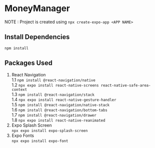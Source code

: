 # MoneyManager
NOTE : Project is created using `npx create-expo-app <APP NAME>`

## Install Dependencies
`npm install`

## Packages Used
1. React Navigation  
    1.1 `npm install @react-navigation/native`  
    1.2 `npx expo install react-native-screens react-native-safe-area-context`  
    1.3 `npm install @react-navigation/stack`  
    1.4 `npx expo install react-native-gesture-handler`  
    1.5 `npm install @react-navigation/native-stack`  
    1.6 `npm install @react-navigation/bottom-tabs`  
    1.7 `npm install @react-navigation/drawer`  
    1.8 `npx expo install react-native-reanimated`  
2. Expo Splash Screen  
`npx expo install expo-splash-screen`  
3. Expo Fonts  
`npx expo install expo-font`  